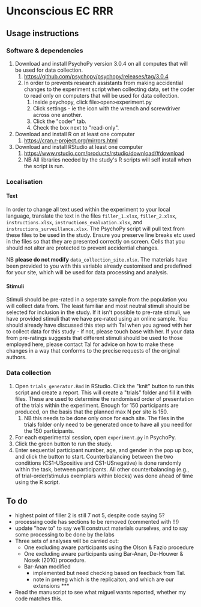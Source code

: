 # Unconscious EC RRR

## Usage instructions

### Software & dependencies

1. Download and install PsychoPy version 3.0.4 on all computes that will be used for data collection.
   1. https://github.com/psychopy/psychopy/releases/tag/3.0.4
   2. In order to prevents research assistants from making accidential changes to the experiment script when collecting data, set the coder to read only on computers that will be used for data collection.
      1.  Inside psychopy, click file>open>experiment.py
      2. Click settings - ie the icon with the wrench and screwdriver across one another.
      3. Click the "coder" tab.
      4. Check the box next to "read-only". 
2. Download and install R on at least one computer
   1. https://cran.r-project.org/mirrors.html
3. Download and install RStudio at least one computer
   1. https://www.rstudio.com/products/rstudio/download/#download
   2. NB All libraries needed by the study's R scripts will self install when the script is run. 

### Localisation

#### Text

In order to change all text used within the experiment to your local language, translate the text in the files `filler_1.xlsx`, `filler_2.xlsx`, `instructions.xlsx`, `instructions_evaluation.xlsx`, and `instructions_surveillance.xlsx`. The PsychoPy script will pull text from these files to be used in the study. Ensure you preserve line breaks etc used in the files so that they are presented correctly on screen. Cells that you should not alter are protected to prevent accidential changes.

NB **please do not modify** `data_collection_site.xlsx`. The materials have been provided to you with this variable already customised and predefined for your site, which will be used for data processing and analysis.

#### Stimuli

Stimuli should be pre-rated in a seperate sample from the population you will collect data from. The least familiar and most neutral stimuli should be selected for inclusion in the study. If it isn't possible to pre-rate stimuli, we have provided stimuli that we have pre-rated using an online sample. You should already have discussed this step with Tal when you agreed with her to collect data for this study - if not, please touch base with her. If your data from pre-ratings suggests that different stimuli should be used to those employed here, please contact Tal for advice on how to make these changes in a way that conforms to the precise requests of the original authors.  

### Data collection

1. Open `trials_generator.Rmd` in RStudio. Click the "knit" button to run this script and create a report. This will create a "trials" folder and fill it with files. These are used to determine the randomised order of presentation of the trials within the experiment. Enough for 150 participants are produced, on the basis that the planned max N per site is 150. 
   1. NB this needs to be done only once for each site. The files in the trials folder only need to be generated once to have all you need for the 150 participants. 
2. For each experimental session, open `experiment.py` in PsychoPy. 
3. Click the green button to run the study.
4. Enter sequential participant number, age, and gender in the pop up box, and click the button to start. Counterbalancing between the two conditions (CS1-USpositive and CS1-USnegative) is done randomly within the task, between participants. All other counterbalancing (e.g., of trial-order/stimulus exemplars within blocks) was done ahead of time using the R script. 

## To do

- highest point of filler 2 is still 7 not 5, despite code saying 5?
- processing code has sections to be removed (commented with !!!)
- update "how to" to say we'll construct materials ourselves, and to say some processing to be done by the labs
- Three sets of analyses will be carried out:
  - One excluding aware participants using the Olson & Fazio procedure
  - One excluding aware participants using Bar-Anan, De-Houwer & Nosek (2010) procedure.
  - Bar-Anan modified
    - implemented but need checking based on feedback from Tal.
    - note in prereg which is the replicaiton, and which are our extensions ***
- Read the manuscript to see what miguel wants reported, whether my code matches this.





